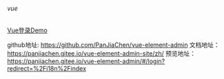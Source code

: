 ###### vue
[Vue登录Demo](https://www.jianshu.com/p/1210a281b40f)

github地址: https://github.com/PanJiaChen/vue-element-admin
文档地址：https://panjiachen.gitee.io/vue-element-admin-site/zh/
预览地址：https://panjiachen.gitee.io/vue-element-admin/#/login?redirect=%2Fi18n%2Findex
